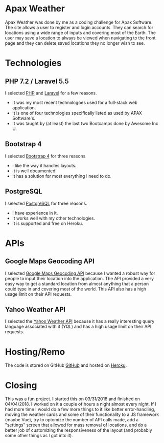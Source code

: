 # Apax Weather
Apax Weather was done by me as a coding challenge for Apax Software. The site allows a user to register and login accounts. They can search for locations using a wide range of inputs and covering most of the Earth. The user may save a location to always be viewed when navigating to the front page and they can delete saved locations they no longer wish to see.

# Technologies
## PHP 7.2 / Laravel 5.5
I selected [PHP](http://www.php.net/) and [Laravel](https://laravel.com/docs/5.5) for a few reasons.
* It was my most recent technologoes used for a full-stack web application.
* It is one of four technologies specifically listed as used by APAX Software's.
* It was taught by (at least) the last two Bootcamps done by Awesome Inc U.

## Bootstrap 4
I selected [Bootstrap 4](https://getbootstrap.com/docs/4.0/getting-started/introduction/) for three reasons.
* I like the way it handles layouts.
* It is well documented.
* It has a solution for most everything I need to do.

## PostgreSQL
I selected [PostgreSQL](https://www.postgresql.org/) for three reasons.
* I have experience in it.
* It works well with my other technologies.
* It is supported and free on Heroku.

# APIs
## Google Maps Geocoding API
I selected [Google Maps Geocoding API](https://developers.google.com/maps/documentation/geocoding/intro) because I wanted a robust way for people to input their location into the application. The API provided a very easy way to get a standard location from almost anything that a person could type in and covering most of the world. This API also has a high usage limit on their API requests.

## Yahoo Weather API
I selected the [Yahoo Weather API](https://developer.yahoo.com/weather/) because it has a really interesting query language associated with it (YQL) and has a high usage limit on their API requests.

# Hosting/Remo
The code is stored on GitHub [GitHub](https://github.com/heath-w/apax_weather) and hosted on [Heroku](https://apax-weather.herokuapp.com/).

# Closing
This was a fun project. I started this on 03/31/2018 and finished on 04/04/2018. I worked on it a couple of hours a night almost every night. If I had more time I would do a few more things to it like better error-handling, moving the weather cards and some of their functionality to a JS framework (maybe Vue), try to optomize the number of API calls made, add a "settings" screen that allowed for mass removal of locations, and do a better job of customizing the responsiveness of the layout (and probably some other things as I got into it).






